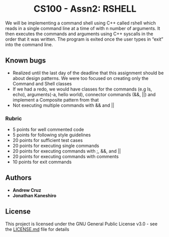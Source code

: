 # <center>CS100 - Assn2: RSHELL</center>

We will be implementing a command shell using C++ called rshell which reads in a
single command line at a time of with n number of arguments. It then executes the commands and arguments using C++ syscalls in the order that it was written. The program is exited once the user types in “exit” into the command line.

## Known bugs
* Realized until the last day of the deadline that this assignment should be about design patterns. We were too focused on creating only the Command and Shell classes
* If we had a redo, we would have classes for the commands (e.g ls, echo), arguments(-a, hello world), connector commands (&&, ||) and implement a Composite pattern from that
* Not executing multiple commands with && and ||

### Rubric
* 5 points for well commented code
* 5 points for following style guidelines
* 20 points for sufficient test cases
* 20 points for executing single commands
* 20 points for executing commands with ;, &&, and ||
* 20 points for executing commands with comments
* 10 points for exit commands


## Authors

* **Andrew Cruz**
* **Jonathan Kaneshiro**

## License

This project is licensed under the GNU General Public License v3.0 - see the [LICENSE.md](https://github.com/andrew-cruz/rshell/blob/exec/LICENSE) file for details
